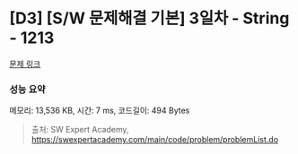 # [D3] [S/W 문제해결 기본] 3일차 - String - 1213 

[문제 링크](https://swexpertacademy.com/main/code/problem/problemDetail.do?contestProbId=AV14P0c6AAUCFAYi) 

### 성능 요약

메모리: 13,536 KB, 시간: 7 ms, 코드길이: 494 Bytes



> 출처: SW Expert Academy, https://swexpertacademy.com/main/code/problem/problemList.do
